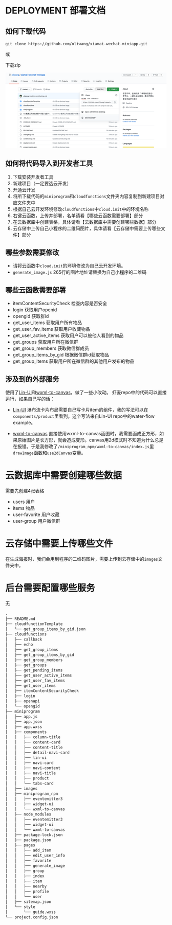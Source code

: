 # DEPLOYMENT 部署文档

## 如何下载代码

```
git clone https://github.com/oliwang/xiamai-wechat-miniapp.git
```

或

下载zip

![下载代码](./xiamai_code_download.png)



## 如何将代码导入到开发者工具
1. 下载安装开发者工具
2. 新建项目（一定要选云开发）
3. 开通云开发
4. 将所下载代码的`miniprogram`和`cloudfunctions`文件夹内容复制到新建项目对应文件夹中
5. 根据自己云开发环境修改`cloudfunctions`中`cloud.init`中的环境名称
6. 右键云函数，上传并部署，名单请看【哪些云函数需要部署】部分
7. 在云数据库中创建表格，具体请看【云数据库中需要创建哪些数据】部分
8. 云存储中上传自己小程序的二维码图片，具体请看【云存储中需要上传哪些文件】部分


## 哪些参数需要修改
- 请将云函数中`cloud.init`的环境修改为自己云开发环境。
- `generate_image.js` 265行的图片地址请替换为自己小程序的二维码

## 哪些云函数需要部署
- itemContentSecurityCheck 检查内容是否安全
- login 获取用户openid
- opengid 获取群id
- get_user_items 获取用户所有物品
- get_user_fav_items 获取用户收藏物品
- get_user_active_items 获取用户可以被他人看到的物品
- get_groups 获取用户所在微信群
- get_group_members 获取微信群成员
- get_group_items_by_gid 根据微信群id获取物品
- get_group_items 获取用户所在微信群的其他用户发布的物品

## 涉及到的外部服务
使用了[Lin-UI](https://github.com/TaleLin/lin-ui)和[wxml-to-canvas](https://github.com/wechat-miniprogram/wxml-to-canvas)，做了一些小改动。
虾麦repo中的代码可以直接运行，如果自己写的话：

- [Lin-UI](https://github.com/TaleLin/lin-ui)
瀑布流卡片布局需要自己写卡片item的组件，我的写法可以在`components/product`里看到。这个写法来自Lin-UI repo中的water-flow example。

- [wxml-to-canvas](https://github.com/wechat-miniprogram/wxml-to-canvas)
直接使用wxml-to-canvas画图时，我需要画成正方形，如果原始图片是长方形，就会造成变形。canvas用2d模式时不知道为什么总是在报错。于是我修改了`/miniprogram_npm/wxml-to-canvas/index.js`里`drawImage`函数和`use2dCanvas`变量。


# 云数据库中需要创建哪些数据
需要先创建4张表格

- users 用户
- items 物品
- user-favorite 用户收藏
- user-group 用户微信群

# 云存储中需要上传哪些文件
在生成海报时，我们会用到程序的二维码图片，需要上传到云存储中的`images`文件夹中。


# 后台需要配置哪些服务
无


```
.
├── README.md
├── cloudfunctionTemplate
│   └── get_group_items_by_gid.json
├── cloudfunctions
│   ├── callback
│   ├── echo
│   ├── get_group_items
│   ├── get_group_items_by_gid
│   ├── get_group_members
│   ├── get_groups
│   ├── get_pending_items
│   ├── get_user_active_items
│   ├── get_user_fav_items
│   ├── get_user_items
│   ├── itemContentSecurityCheck
│   ├── login
│   ├── openapi
│   └── opengid
├── miniprogram
│   ├── app.js
│   ├── app.json
│   ├── app.wxss
│   ├── components
│   │   ├── column-title
│   │   ├── content-card
│   │   ├── content-title
│   │   ├── detail-navi-card
│   │   ├── lin-ui
│   │   ├── navi-card
│   │   ├── navi-content
│   │   ├── navi-title
│   │   ├── product
│   │   └── tabs-card
│   ├── images
│   ├── miniprogram_npm
│   │   ├── eventemitter3
│   │   ├── widget-ui
│   │   └── wxml-to-canvas
│   ├── node_modules
│   │   ├── eventemitter3
│   │   ├── widget-ui
│   │   └── wxml-to-canvas
│   ├── package-lock.json
│   ├── package.json
│   ├── pages
│   │   ├── add_item
│   │   ├── edit_user_info
│   │   ├── favorite
│   │   ├── generate_image
│   │   ├── group
│   │   ├── index
│   │   ├── item
│   │   ├── nearby
│   │   ├── profile
│   │   └── user
│   ├── sitemap.json
│   └── style
│       └── guide.wxss
└── project.config.json

```
